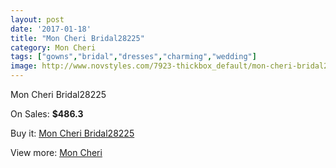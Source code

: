 ```yaml
---
layout: post
date: '2017-01-18'
title: "Mon Cheri Bridal28225"
category: Mon Cheri
tags: ["gowns","bridal","dresses","charming","wedding"]
image: http://www.novstyles.com/7923-thickbox_default/mon-cheri-bridal28225.jpg
---
```

Mon Cheri Bridal28225

On Sales: **$486.3**
<a href="https://www.novstyles.com/en/mon-cheri/5500-mon-cheri-bridal28225.html"><amp-img layout="responsive" width="600" height="600" src="//www.novstyles.com/7923-thickbox_default/mon-cheri-bridal28225.jpg" alt="Mon Cheri Bridal28225 0" /></a>
<a href="https://www.novstyles.com/en/mon-cheri/5500-mon-cheri-bridal28225.html"><amp-img layout="responsive" width="600" height="600" src="//www.novstyles.com/7924-thickbox_default/mon-cheri-bridal28225.jpg" alt="Mon Cheri Bridal28225 1" /></a>

Buy it: [Mon Cheri Bridal28225](https://www.novstyles.com/en/mon-cheri/5500-mon-cheri-bridal28225.html "Mon Cheri Bridal28225")

View more: [Mon Cheri](https://www.novstyles.com/en/36-mon-cheri "Mon Cheri")